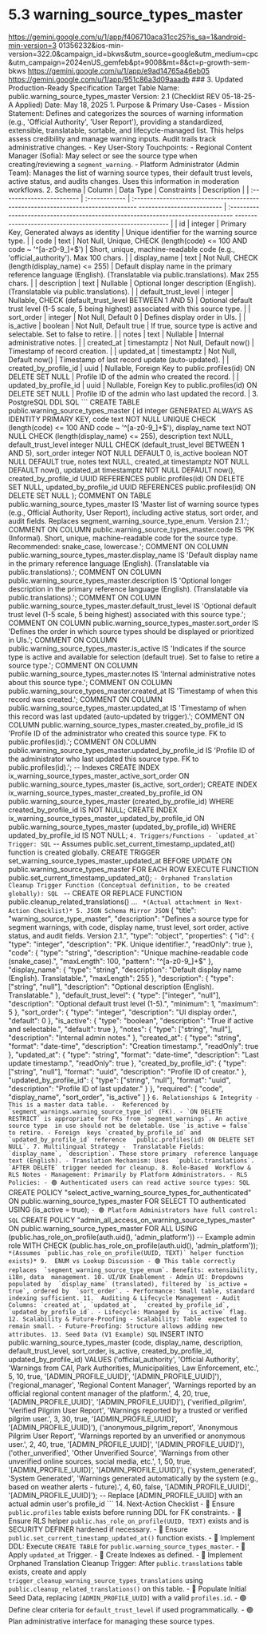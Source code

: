 # 5.3 warning_source_types_master

  
https://gemini.google.com/u/1/app/f406710aca31cc25?is_sa=1&android-min-version=3
01356232&ios-min-version=322.0&campaign_id=bkws&utm_source=google&utm_medium=cpc
&utm_campaign=2024enUS_gemfeb&pt=9008&mt=8&ct=p-growth-sem-bkws 
https://gemini.google.com/u/1/app/e9ad14765a46eb05 
https://gemini.google.com/u/1/app/951c86a3d09aaadb ### 3\. Updated 
Production-Ready Specification Target Table Name: 
public.warning_source_types_master Version: 2.1 (Checklist REV 05-18-25-A 
Applied) Date: May 18, 2025 1. Purpose & Primary Use-Cases - Mission Statement: 
Defines and categorizes the sources of warning information (e.g., 'Official 
Authority', 'User Report'), providing a standardized, extensible, translatable, 
sortable, and lifecycle-managed list. This helps assess credibility and manage 
warning inputs. Audit trails track administrative changes. - Key User-Story 
Touchpoints: - Regional Content Manager (Sofia): May select or see the source 
type when creating/reviewing a `segment_warning`. - Platform Administrator 
(Admin Team): Manages the list of warning source types, their default trust 
levels, active status, and audits changes. Uses this information in moderation 
workflows. 2. Schema | Column | Data Type | Constraints | Description | | 
:------------------------ | :------------ | 
:-------------------------------------------------------------------------------
-------------------------- | 
:-------------------------------------------------------------------------------
--------------------------------------------------------- | | id | integer | 
Primary Key, Generated always as identity | Unique identifier for the warning 
source type. | | code | text | Not Null, Unique, CHECK (length(code) <= 100 AND 
code ~ '^[a-z0-9_]+$') | Short, unique, machine-readable code (e.g., 
'official_authority'). Max 100 chars. | | display_name | text | Not Null, CHECK 
(length(display_name) <= 255) | Default display name in the primary reference 
language (English). (Translatable via public.translations). Max 255 chars. | | 
description | text | Nullable | Optional longer description (English). 
(Translatable via public.translations). | | default_trust_level | integer | 
Nullable, CHECK (default_trust_level BETWEEN 1 AND 5) | Optional default trust 
level (1-5 scale, 5 being highest) associated with this source type. | | 
sort_order | integer | Not Null, Default 0 | Defines display order in UIs. | | 
is_active | boolean | Not Null, Default true | If true, source type is active 
and selectable. Set to false to retire. | | notes | text | Nullable | Internal 
administrative notes. | | created_at | timestamptz | Not Null, Default now() | 
Timestamp of record creation. | | updated_at | timestamptz | Not Null, Default 
now() | Timestamp of last record update (auto-updated). | | 
created_by_profile_id | uuid | Nullable, Foreign Key to public.profiles(id) ON 
DELETE SET NULL | Profile ID of the admin who created the record. | | 
updated_by_profile_id | uuid | Nullable, Foreign Key to public.profiles(id) ON 
DELETE SET NULL | Profile ID of the admin who last updated the record. | 3. 
PostgreSQL DDL SQL ``` CREATE TABLE public.warning_source_types_master ( id 
integer GENERATED ALWAYS AS IDENTITY PRIMARY KEY, code text NOT NULL UNIQUE 
CHECK (length(code) <= 100 AND code ~ '^[a-z0-9_]+$'), display_name text NOT 
NULL CHECK (length(display_name) <= 255), description text NULL, 
default_trust_level integer NULL CHECK (default_trust_level BETWEEN 1 AND 5), 
sort_order integer NOT NULL DEFAULT 0, is_active boolean NOT NULL DEFAULT true, 
notes text NULL, created_at timestamptz NOT NULL DEFAULT now(), updated_at 
timestamptz NOT NULL DEFAULT now(), created_by_profile_id UUID REFERENCES 
public.profiles(id) ON DELETE SET NULL, updated_by_profile_id UUID REFERENCES 
public.profiles(id) ON DELETE SET NULL ); COMMENT ON TABLE 
public.warning_source_types_master IS 'Master list of warning source types 
(e.g., Official Authority, User Report), including active status, sort order, 
and audit fields. Replaces segment_warning_source_type_enum. Version 2.1.'; 
COMMENT ON COLUMN public.warning_source_types_master.code IS 'PK (Informal). 
Short, unique, machine-readable code for the source type. Recommended: 
snake_case, lowercase.'; COMMENT ON COLUMN 
public.warning_source_types_master.display_name IS 'Default display name in the 
primary reference language (English). (Translatable via public.translations).'; 
COMMENT ON COLUMN public.warning_source_types_master.description IS 'Optional 
longer description in the primary reference language (English). (Translatable 
via public.translations).'; COMMENT ON COLUMN 
public.warning_source_types_master.default_trust_level IS 'Optional default 
trust level (1-5 scale, 5 being highest) associated with this source type.'; 
COMMENT ON COLUMN public.warning_source_types_master.sort_order IS 'Defines the 
order in which source types should be displayed or prioritized in UIs.'; 
COMMENT ON COLUMN public.warning_source_types_master.is_active IS 'Indicates if 
the source type is active and available for selection (default true). Set to 
false to retire a source type.'; COMMENT ON COLUMN 
public.warning_source_types_master.notes IS 'Internal administrative notes 
about this source type.'; COMMENT ON COLUMN 
public.warning_source_types_master.created_at IS 'Timestamp of when this record 
was created.'; COMMENT ON COLUMN public.warning_source_types_master.updated_at 
IS 'Timestamp of when this record was last updated (auto-updated by trigger).'; 
COMMENT ON COLUMN public.warning_source_types_master.created_by_profile_id IS 
'Profile ID of the administrator who created this source type. FK to 
public.profiles(id).'; COMMENT ON COLUMN 
public.warning_source_types_master.updated_by_profile_id IS 'Profile ID of the 
administrator who last updated this source type. FK to public.profiles(id).'; 
-- Indexes CREATE INDEX ix_warning_source_types_master_active_sort_order ON 
public.warning_source_types_master (is_active, sort_order); CREATE INDEX 
ix_warning_source_types_master_created_by_profile_id ON 
public.warning_source_types_master (created_by_profile_id) WHERE 
created_by_profile_id IS NOT NULL; CREATE INDEX 
ix_warning_source_types_master_updated_by_profile_id ON 
public.warning_source_types_master (updated_by_profile_id) WHERE 
updated_by_profile_id IS NOT NULL; ``` 4. Triggers/Functions - `updated_at` 
Trigger: SQL ``` -- Assumes public.set_current_timestamp_updated_at() function 
is created globally. CREATE TRIGGER set_warning_source_types_master_updated_at 
BEFORE UPDATE ON public.warning_source_types_master FOR EACH ROW EXECUTE 
FUNCTION public.set_current_timestamp_updated_at(); ``` - Orphaned Translation 
Cleanup Trigger Function (Conceptual definition, to be created globally): SQL 
``` -- CREATE OR REPLACE FUNCTION public.cleanup_related_translations() ... ``` 
*(Actual attachment in Next-Action Checklist)* 5. JSON Schema Mirror JSON ``` { 
"title": "warning_source_type_master", "description": "Defines a source type 
for segment warnings, with code, display name, trust level, sort order, active 
status, and audit fields. Version 2.1.", "type": "object", "properties": { 
"id": { "type": "integer", "description": "PK. Unique identifier.", "readOnly": 
true }, "code": { "type": "string", "description": "Unique machine-readable 
code (snake_case).", "maxLength": 100, "pattern": "^[a-z0-9_]+$" }, 
"display_name": { "type": "string", "description": "Default display name 
(English). Translatable.", "maxLength": 255 }, "description": { "type": 
["string", "null"], "description": "Optional description (English). 
Translatable." }, "default_trust_level": { "type": ["integer", "null"], 
"description": "Optional default trust level (1-5).", "minimum": 1, "maximum": 
5 }, "sort_order": { "type": "integer", "description": "UI display order.", 
"default": 0 }, "is_active": { "type": "boolean", "description": "True if 
active and selectable.", "default": true }, "notes": { "type": ["string", 
"null"], "description": "Internal admin notes." }, "created_at": { "type": 
"string", "format": "date-time", "description": "Creation timestamp.", 
"readOnly": true }, "updated_at": { "type": "string", "format": "date-time", 
"description": "Last update timestamp.", "readOnly": true }, 
"created_by_profile_id": { "type": ["string", "null"], "format": "uuid", 
"description": "Profile ID of creator." }, "updated_by_profile_id": { "type": 
["string", "null"], "format": "uuid", "description": "Profile ID of last 
updater." } }, "required": [ "code", "display_name", "sort_order", "is_active" 
] } ``` 6. Relationships & Integrity - This is a master data table. - 
Referenced by `segment_warnings.warning_source_type_id` (FK). - `ON DELETE 
RESTRICT` is appropriate for FKs from `segment_warnings`. An active source type 
in use should not be deletable. Use `is_active = false` to retire. - Foreign 
keys `created_by_profile_id` and `updated_by_profile_id` reference 
`public.profiles(id) ON DELETE SET NULL`. 7. Multilingual Strategy - 
Translatable Fields: `display_name`, `description`. These store primary 
reference language text (English). - Translation Mechanism: Uses 
`public.translations`. `AFTER DELETE` trigger needed for cleanup. 8. Role-Based 
Workflow & RLS Notes - Management: Primarily by Platform Administrators. - RLS 
Policies: - 🟢 Authenticated users can read active source types: SQL ``` CREATE 
POLICY "select_active_warning_source_types_for_authenticated" ON 
public.warning_source_types_master FOR SELECT TO authenticated USING (is_active 
= true); ``` - 🟢 Platform Administrators have full control: SQL ``` CREATE 
POLICY "admin_all_access_on_warning_source_types_master" ON 
public.warning_source_types_master FOR ALL USING 
(public.has_role_on_profile(auth.uid(), 'admin_platform')) -- Example admin 
role WITH CHECK (public.has_role_on_profile(auth.uid(), 'admin_platform')); ``` 
*(Assumes `public.has_role_on_profile(UUID, TEXT)` helper function exists)* 9. 
ENUM vs Lookup Discussion - 🟢 This table correctly replaces 
`segment_warning_source_type_enum`. Benefits: extensibility, i18n, data 
management. 10. UI/UX Enablement - Admin UI: Dropdowns populated by 
`display_name` (translated), filtered by `is_active = true`, ordered by 
`sort_order`. - Performance: Small table, standard indexing sufficient. 11. 
Auditing & Lifecycle Management - Audit Columns: `created_at`, `updated_at`, 
`created_by_profile_id`, `updated_by_profile_id`. - Lifecycle: Managed by 
`is_active` flag. 12. Scalability & Future-Proofing - Scalability: Table 
expected to remain small. - Future-Proofing: Structure allows adding new 
attributes. 13. Seed Data (V1 Example) SQL ``` INSERT INTO 
public.warning_source_types_master (code, display_name, description, 
default_trust_level, sort_order, is_active, created_by_profile_id, 
updated_by_profile_id) VALUES ('official_authority', 'Official Authority', 
'Warnings from CAI, Park Authorities, Municipalities, Law Enforcement, etc.', 
5, 10, true, '[ADMIN_PROFILE_UUID]', '[ADMIN_PROFILE_UUID]'), 
('regional_manager', 'Regional Content Manager', 'Warnings reported by an 
official regional content manager of the platform.', 4, 20, true, 
'[ADMIN_PROFILE_UUID]', '[ADMIN_PROFILE_UUID]'), ('verified_pilgrim', 'Verified 
Pilgrim User Report', 'Warnings reported by a trusted or verified pilgrim 
user.', 3, 30, true, '[ADMIN_PROFILE_UUID]', '[ADMIN_PROFILE_UUID]'), 
('anonymous_pilgrim_report', 'Anonymous Pilgrim User Report', 'Warnings 
reported by an unverified or anonymous user.', 2, 40, true, 
'[ADMIN_PROFILE_UUID]', '[ADMIN_PROFILE_UUID]'), ('other_unverified', 'Other 
Unverified Source', 'Warnings from other unverified online sources, social 
media, etc.', 1, 50, true, '[ADMIN_PROFILE_UUID]', '[ADMIN_PROFILE_UUID]'), 
('system_generated', 'System Generated', 'Warnings generated automatically by 
the system (e.g., based on weather alerts - future).', 4, 60, false, 
'[ADMIN_PROFILE_UUID]', '[ADMIN_PROFILE_UUID]'); -- Replace 
[ADMIN_PROFILE_UUID] with an actual admin user's profile_id ``` 14. Next-Action 
Checklist - 🔴 Ensure `public.profiles` table exists before running DDL for FK 
constraints. - 🔴 Ensure RLS helper `public.has_role_on_profile(UUID, TEXT)` 
exists and is SECURITY DEFINER hardened if necessary. - 🔴 Ensure 
`public.set_current_timestamp_updated_at()` function exists. - 🔴 Implement 
DDL: Execute `CREATE TABLE` for `public.warning_source_types_master`. - 🔴 
Apply `updated_at` Trigger. - 🔴 Create Indexes as defined. - 🔴 Implement 
Orphaned Translation Cleanup Trigger: After `public.translations` table exists, 
create and apply `trigger_cleanup_warning_source_types_translations` using 
`public.cleanup_related_translations()` on this table. - 🔴 Populate Initial 
Seed Data, replacing `[ADMIN_PROFILE_UUID]` with a valid `profiles.id`. - 🟢 
Define clear criteria for `default_trust_level` if used programmatically. - 🟢 
Plan administrative interface for managing these source types. 
